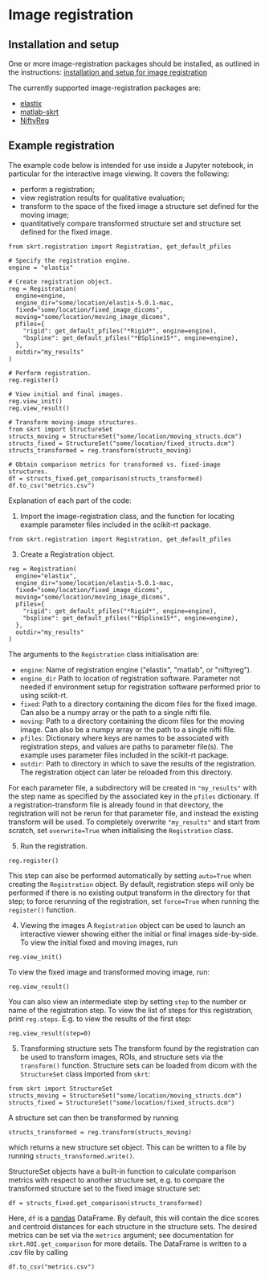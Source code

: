 # Image registration

## Installation and setup

One or more image-registration packages should be installed,
as outlined in the instructions:
[installation and setup for image registration](installation.md#installation-and-setup-for-image-registration)

The currently supported image-registration packages are:

- [elastix](https://elastix.lumc.nl/)
- [matlab-skrt](https://github.com/kh296/matlab-skrt/)
- [NiftyReg](http://cmictig.cs.ucl.ac.uk/wiki/index.php/NiftyReg)

## Example registration

The example code below is intended for use inside a Jupyter notebook,
in particular for the interactive image viewing.  It covers the following:

- perform a registration;
- view registration results for qualitative evaluation;
- transform to the space of the fixed image a structure set defined 
  for the moving image;
- quantitatively compare transformed structure set and structure set
  defined for the fixed image.

```
from skrt.registration import Registration, get_default_pfiles

# Specify the registration engine.
engine = "elastix"

# Create registration object.
reg = Registration(
  engine=engine,
  engine_dir="some/location/elastix-5.0.1-mac,
  fixed="some/location/fixed_image_dicoms",
  moving="some/location/moving_image_dicoms",
  pfiles={
    "rigid": get_default_pfiles("*Rigid*", engine=engine),
    "bspline": get_default_pfiles("*BSpline15*", engine=engine), 
  },
  outdir="my_results"
)

# Perform registration.
reg.register()

# View initial and final images.
reg.view_init()
reg.view_result()

# Transform moving-image structures.
from skrt import StructureSet
structs_moving = StructureSet("some/location/moving_structs.dcm")
structs_fixed = StructureSet("some/location/fixed_structs.dcm")
structs_transformed = reg.transform(structs_moving)

# Obtain comparison metrics for transformed vs. fixed-image structures.
df = structs_fixed.get_comparison(structs_transformed)
df.to_csv("metrics.csv")
```

Explanation of each part of the code:

1. Import the image-registration class, and the function
for locating example parameter files included in the scikit-rt package.
```
from skrt.registration import Registration, get_default_pfiles
```

3. Create a Registration object.
```
reg = Registration(
  engine="elastix",
  engine_dir="some/location/elastix-5.0.1-mac,
  fixed="some/location/fixed_image_dicoms",
  moving="some/location/moving_image_dicoms",
  pfiles={
    "rigid": get_default_pfiles("*Rigid*", engine=engine),
    "bspline": get_default_pfiles("*BSpline15*", engine=engine), 
  },
  outdir="my_results"
)
```
The arguments to the `Registration` class initialisation are:
- `engine`: Name of registration engine ("elastix", "matlab", or "niftyreg").
- `engine_dir` Path to location of registration software.  Parameter
  not needed if environment setup for registration software performed
  prior to using scikit-rt.
- `fixed`: Path to a directory containing the dicom files for the fixed image. Can also be a numpy array or the path to a single nifti file.
- `moving`: Path to a directory containing the dicom files for the moving image. Can also be a numpy array or the path to a single nifti file.
- `pfiles`: Dictionary where keys are names to be associated with registration
  steps, and values are paths to parameter file(s).  The example uses
  parameter files included in the scikit-rt package.
- `outdir`: Path to directory in which to save the results of the registration. The registration object can later be reloaded from this directory.

For each parameter file, a subdirectory will be created in `"my_results"` with the step name as specified by the associated key in the `pfiles` dictionary. If a registration-transform file is already found in that directory, the registration will not be rerun for that parameter file, and instead the existing transform will be used.  To completely overwrite `"my_results"` and start from scratch, set `overwrite=True` when initialising the `Registration` class.

5. Run the registration.
```
reg.register()
```
This step can also be performed automatically by setting `auto=True` when creating the `Registration` object. By default, registration steps will only be performed if there is no existing output transform in the directory for that step; to force rerunning of the registration, set `force=True` when running the `register()` function.

4. Viewing the images
A `Registration` object can be used to launch an interactive viewer showing either the initial or final images side-by-side. To view the initial fixed and moving images, run
```
reg.view_init()
```
To view the fixed image and transformed moving image, run:
```
reg.view_result()
```
You can also view an intermediate step by setting `step` to the number or name of the registration step. To view the list of steps for this registration, print
`reg.steps`. E.g. to view the results of the first step:
```
reg.view_result(step=0)
```

5. Transforming structure sets
The transform found by the registration can be used to transform images, ROIs, and structure sets via the `transform()` function. Structure sets can be loaded from dicom with the `StructureSet` class imported from `skrt`:
```
from skrt import StructureSet
structs_moving = StructureSet("some/location/moving_structs.dcm")
structs_fixed = StructureSet("some/location/fixed_structs.dcm")
```
A structure set can then be transformed by running
```
structs_transformed = reg.transform(structs_moving)
```
which returns a new structure set object. This can be written to a file by running `structs_transformed.write()`.

StructureSet objects have a built-in function to calculate comparison metrics with respect to another structure set, e.g. to compare the transformed structure set to the fixed image structure set:
```
df = structs_fixed.get_comparison(structs_transformed)
```
Here, `df` is a [pandas](https://pandas.pydata.org/) DataFrame. By default, this will contain the dice scores and centroid distances for each structure in the structure sets. The desired metrics can be set via the `metrics` argument; see documentation for `skrt.ROI.get_comparison` for more details. The DataFrame is written to a .csv file by calling
```
df.to_csv("metrics.csv")
```
